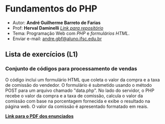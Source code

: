 # Fundamentos do PHP

+ Autor: **André Guilherme Barreto de Farias**
+ Prof: **Herval Daminelli** [*Link para repositório*]((https://hdam.pro.br/ctds-prw.html#mostra))
+ Tema: Programação Web com *PHP* e *formulários HTML*.
+ Enviar e-mail: [andre.gbf@aluno.ifsc.edu.br](mailto:andre.gbf@aluno.ifsc.edu.br)

## Lista de exercícios (L1)

### Conjunto de códigos para processamento de vendas

O código inclui um formulário HTML que coleta o valor da compra e a taxa de comissão do vendedor. O formulário é submetido usando o método POST para um arquivo chamado "data.php". No lado do servidor, o PHP recebe o valor da compra e a taxa de comissão, calcula o valor da comissão com base na porcentagem fornecida e exibe o resultado na página web. O valor da comissão é apresentado formatado em reais.

[**Link para o PDF dos enunciados**](https://hdam.pro.br/ctds-prw/exercicios/fundamentos-formularios.pdf)
